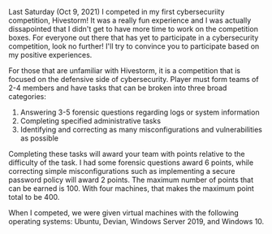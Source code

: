 Last Saturday (Oct 9, 2021) I competed in my first cybersecuriity competition, Hivestorm! It was a really fun experience and I was actually dissapointed that I didn't get to have more time to work on the competition boxes. For everyone out there that has yet to participate in a cybersecurity competition, look no further! I'll try to convince you to participate based on my positive experiences.

For those that are unfamiliar with Hivestorm, it is a competition that is focused on the defensive side of cybersecurity. Player must form teams of 2-4 members and have tasks that can be broken into three broad categories:  
1) Answering 3-5 forensic questions regarding logs or system information  
2) Completing specified administrative tasks  
3) Identifying and correcting as many misconfigurations and vulnerabilities as possible  

Completing these tasks will award your team with points relative to the difficulty of the task. I had some forensic questions award 6 points, while correcting simple misconfigurations such as implementing a secure password policy will award 2 points. The maximum number of points that can be earned is 100. With four machines, that makes the maximum point total to be 400.

When I competed, we were given virtual machines with the following operating systems: Ubuntu, Devian, Windows Server 2019, and Windows 10.
